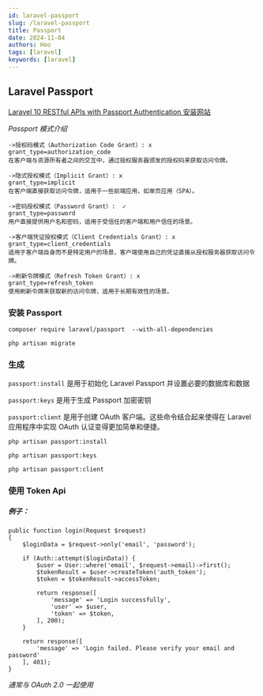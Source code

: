 ```yaml
---
id: laravel-passport
slug: /laravel-passport
title: Passport
date: 2024-11-04
authors: Hoo
tags: [laravel]
keywords: [laravel]
---
```


## Laravel Passport

[Laravel 10 RESTful APIs with Passport Authentication 安装网站](https://onlinewebtutorblog.com/laravel-10-rest-apis-with-passport-authentication/)

*Passport 模式介绍*

```
->授权码模式（Authorization Code Grant）: x
grant_type=authorization_code
在客户端与资源所有者之间的交互中，通过授权服务器颁发的授权码来获取访问令牌。

->隐式授权模式（Implicit Grant）: x
grant_type=implicit
在客户端直接获取访问令牌，适用于一些前端应用，如单页应用（SPA）。

->密码授权模式（Password Grant）:  ✓
grant_type=password
用户直接提供用户名和密码，适用于受信任的客户端和用户信任的场景。

->客户端凭证授权模式（Client Credentials Grant）: x
grant_type=client_credentials
适用于客户端自身而不是特定用户的场景，客户端使用自己的凭证直接从授权服务器获取访问令牌。

->刷新令牌模式（Refresh Token Grant）: x
grant_type=refresh_token
使用刷新令牌来获取新的访问令牌，适用于长期有效性的场景。
```

### 安装 Passport

```
composer require laravel/passport  --with-all-dependencies
```

```
php artisan migrate 
```

### 生成

`passport:install` 是用于初始化 Laravel Passport 并设置必要的数据库和数据

`passport:keys` 是用于生成 Passport 加密密钥

`passport:client` 是用于创建 OAuth 客户端。这些命令结合起来使得在 Laravel 应用程序中实现 OAuth 认证变得更加简单和便捷。

```
php artisan passport:install
```

```
php artisan passport:keys
```

```
php artisan passport:client
```

### 使用 Token Api

##### 例子：

```
public function login(Request $request)
{
    $loginData = $request->only('email', 'password');

    if (Auth::attempt($loginData)) {
        $user = User::where('email', $request->email)->first();
        $tokenResult = $user->createToken('auth_token');
        $token = $tokenResult->accessToken;

        return response([
            'message' => 'Login successfully',
            'user' => $user,
            'token' => $token,
        ], 200);
    }

    return response([
        'message' => 'Login failed. Please verify your email and password'
    ], 401);
}
```

*通常与 OAuth 2.0 一起使用*